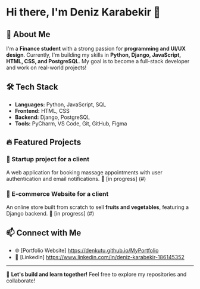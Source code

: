 # Hi there, I'm Deniz Karabekir 👋

## 🚀 About Me
I'm a **Finance student** with a strong passion for **programming and UI/UX design**. Currently, I'm building my skills in **Python, Django, JavaScript, HTML, CSS, and PostgreSQL**. My goal is to become a full-stack developer and work on real-world projects!

## 🛠️ Tech Stack
- **Languages:** Python, JavaScript, SQL
- **Frontend:** HTML, CSS
- **Backend:** Django, PostgreSQL
- **Tools:** PyCharm, VS Code, Git, GitHub, Figma

## 🔥 Featured Projects
### **📅 Startup project for a client**
A web application for booking massage appointments with user authentication and email notifications.
🔗 [in progress] (#)

### **🛒 E-commerce Website for a client**
An online store built from scratch to sell **fruits and vegetables**, featuring a Django backend.
🔗 [in progress] (#)

## 📫 Connect with Me
- 🌐 [Portfolio Website] https://denkutu.github.io/MyPortfolio
- 💼 [LinkedIn] https://www.linkedin.com/in/deniz-karabekir-186145352

---
🚀 **Let's build and learn together!** Feel free to explore my repositories and collaborate!
